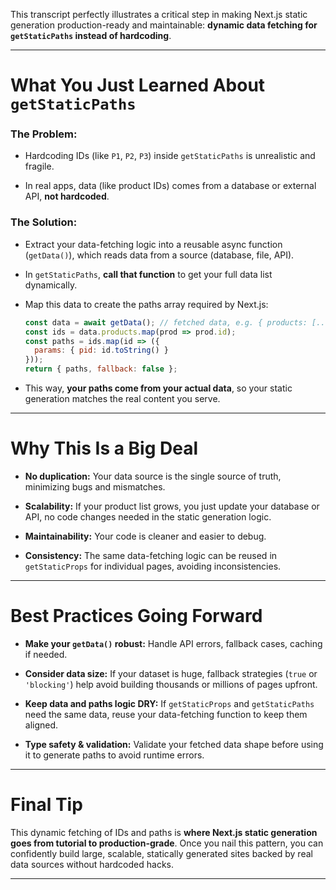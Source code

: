 This transcript perfectly illustrates a critical step in making Next.js static generation production-ready and maintainable: **dynamic data fetching for `getStaticPaths` instead of hardcoding**.

---

# What You Just Learned About `getStaticPaths`

### The Problem:

- Hardcoding IDs (like `P1`, `P2`, `P3`) inside `getStaticPaths` is unrealistic and fragile.
    
- In real apps, data (like product IDs) comes from a database or external API, **not hardcoded**.
    

### The Solution:

- Extract your data-fetching logic into a reusable async function (`getData()`), which reads data from a source (database, file, API).
    
- In `getStaticPaths`, **call that function** to get your full data list dynamically.
    
- Map this data to create the paths array required by Next.js:
    
    ```js
    const data = await getData(); // fetched data, e.g. { products: [...] }
    const ids = data.products.map(prod => prod.id);
    const paths = ids.map(id => ({
      params: { pid: id.toString() }
    }));
    return { paths, fallback: false };
    ```
    
- This way, **your paths come from your actual data**, so your static generation matches the real content you serve.
    

---

# Why This Is a Big Deal

- **No duplication:** Your data source is the single source of truth, minimizing bugs and mismatches.
    
- **Scalability:** If your product list grows, you just update your database or API, no code changes needed in the static generation logic.
    
- **Maintainability:** Your code is cleaner and easier to debug.
    
- **Consistency:** The same data-fetching logic can be reused in `getStaticProps` for individual pages, avoiding inconsistencies.
    

---

# Best Practices Going Forward

- **Make your `getData()` robust:** Handle API errors, fallback cases, caching if needed.
    
- **Consider data size:** If your dataset is huge, fallback strategies (`true` or `'blocking'`) help avoid building thousands or millions of pages upfront.
    
- **Keep data and paths logic DRY:** If `getStaticProps` and `getStaticPaths` need the same data, reuse your data-fetching function to keep them aligned.
    
- **Type safety & validation:** Validate your fetched data shape before using it to generate paths to avoid runtime errors.
    

---

# Final Tip

This dynamic fetching of IDs and paths is **where Next.js static generation goes from tutorial to production-grade**. Once you nail this pattern, you can confidently build large, scalable, statically generated sites backed by real data sources without hardcoded hacks.

---

